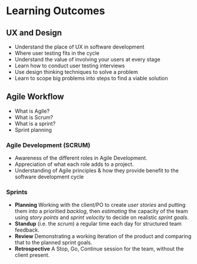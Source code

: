 # Learning Outcomes

## UX and Design
 - Understand the place of UX in software development
 - Where user testing fits in the cycle
 - Understand the value of involving your users at every stage
 - Learn how to conduct user testing interviews
 - Use design thinking techniques to solve a problem
 - Learn to scope big problems into steps to find a viable solution

## Agile Workflow

- What is Agile?
- What is Scrum?
- What is a sprint?
- Sprint planning

### Agile Development (SCRUM)
 + Awareness of the different roles in Agile Development.
 + Appreciation of what each role adds to a project.
 + Understanding of Agile principles & how they provide benefit to the software development cycle

### Sprints

- **Planning** Working with the client/PO to create *user stories* and putting them into a prioritied *backlog*, then *estimating* the capacity of the team using *story points* and *sprint velocity* to decide on realistic *sprint goals*. 
- **Standup** (i.e. the *scrum*) a regular time each day for structured team feedback.
- **Review** Demonstrating a working iteration of the product and comparing that to the planned sprint goals. 
- **Retrospective** A Stop, Go, Continue session for the team, without the client present.
